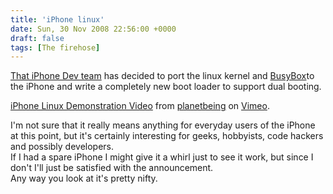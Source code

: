 ```yaml
---
title: 'iPhone linux'
date: Sun, 30 Nov 2008 22:56:00 +0000
draft: false
tags: [The firehose]
---
```


[That iPhone Dev team](http://blog.iphone-dev.org/post/62041396/linux-here-we-come) has decided to port the linux kernel and [BusyBox](http://www.busybox.net/)to the iPhone and write a completely new boot loader to support dual booting.  
  
  
[iPhone Linux Demonstration Video](http://vimeo.com/2373142) from [planetbeing](http://vimeo.com/user983560) on [Vimeo](http://vimeo.com/).  
  
I'm not sure that it really means anything for everyday users of the iPhone at this point, but it's certainly interesting for geeks, hobbyists, code hackers and possibly developers.  
If I had a spare iPhone I might give it a whirl just to see it work, but since I don't I'll just be satisfied with the announcement.  
Any way you look at it's pretty nifty.
